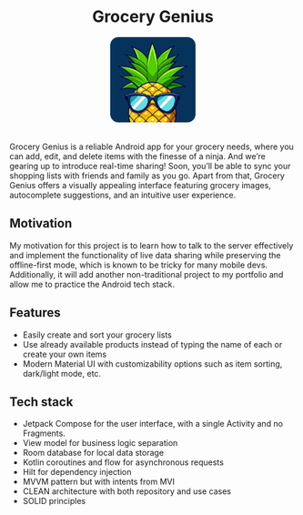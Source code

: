 <h1 align="center" line-height:1"><b>Grocery Genius</b></h1>

<div align="center">
  <img alt="Grocery Genius logo" src="images/app_logo_rounded_corners.svg" height="150px">
</div>

<br />

Grocery Genius is a reliable Android app for your grocery needs, where you can add, edit, and delete items with the finesse of a ninja. And we’re gearing up to introduce real-time sharing! Soon, you’ll be able to sync your shopping lists with friends and family as you go. Apart from that, Grocery Genius offers a visually appealing interface featuring grocery images, autocomplete suggestions, and an intuitive user experience.

## Motivation

My motivation for this project is to learn how to talk to the server effectively and implement the functionality of live data sharing while preserving the offline-first mode, which is known to be tricky for many mobile devs. Additionally, it will add another non-traditional project to my portfolio and allow me to practice the Android tech stack. 

## Features

- Easily create and sort your grocery lists
- Use already available products instead of typing the name of each or create your own items
- Modern Material UI with customizability options such as item sorting, dark/light mode, etc.

## Tech stack

- Jetpack Compose for the user interface, with a single Activity and no Fragments.
- View model for business logic separation
- Room database for local data storage
- Kotlin coroutines and flow for asynchronous requests
- Hilt for dependency injection
- MVVM pattern but with intents from MVI
- CLEAN architecture with both repository and use cases
- SOLID principles
